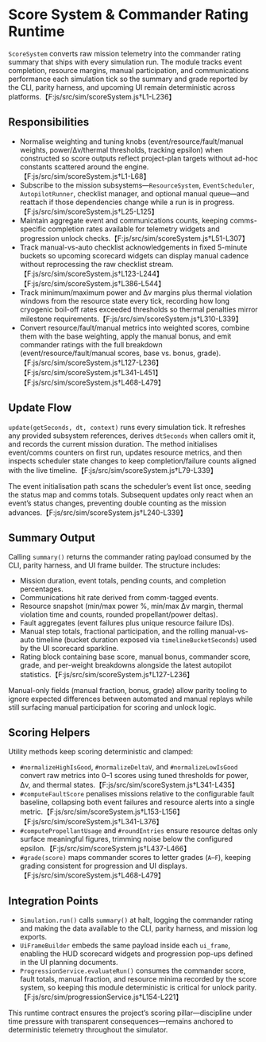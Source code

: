 # Score System & Commander Rating Runtime

`ScoreSystem` converts raw mission telemetry into the commander rating summary
that ships with every simulation run. The module tracks event completion,
resource margins, manual participation, and communications performance each
simulation tick so the summary and grade reported by the CLI, parity harness,
and upcoming UI remain deterministic across platforms.【F:js/src/sim/scoreSystem.js†L1-L236】

## Responsibilities

- Normalise weighting and tuning knobs (event/resource/fault/manual weights,
power/Δv/thermal thresholds, tracking epsilon) when constructed so score outputs
reflect project-plan targets without ad-hoc constants scattered around the
engine.【F:js/src/sim/scoreSystem.js†L1-L68】
- Subscribe to the mission subsystems—`ResourceSystem`, `EventScheduler`,
`AutopilotRunner`, checklist manager, and optional manual queue—and reattach if
those dependencies change while a run is in progress.【F:js/src/sim/scoreSystem.js†L25-L125】
- Maintain aggregate event and communications counts, keeping comms-specific
 completion rates available for telemetry widgets and progression unlock checks.【F:js/src/sim/scoreSystem.js†L51-L307】
- Track manual-vs-auto checklist acknowledgements in fixed 5-minute buckets so
 upcoming scorecard widgets can display manual cadence without reprocessing the
 raw checklist stream.【F:js/src/sim/scoreSystem.js†L123-L244】【F:js/src/sim/scoreSystem.js†L386-L544】
- Track minimum/maximum power and Δv margins plus thermal violation windows
from the resource state every tick, recording how long cryogenic boil-off rates
exceeded thresholds so thermal penalties mirror milestone requirements.【F:js/src/sim/scoreSystem.js†L310-L339】
- Convert resource/fault/manual metrics into weighted scores, combine them with
the base weighting, apply the manual bonus, and emit commander ratings with the
full breakdown (event/resource/fault/manual scores, base vs. bonus, grade).【F:js/src/sim/scoreSystem.js†L127-L236】【F:js/src/sim/scoreSystem.js†L341-L451】【F:js/src/sim/scoreSystem.js†L468-L479】

## Update Flow

`update(getSeconds, dt, context)` runs every simulation tick. It refreshes any
provided subsystem references, derives `dtSeconds` when callers omit it, and
records the current mission duration. The method initialises event/comms
counters on first run, updates resource metrics, and then inspects scheduler
state changes to keep completion/failure counts aligned with the live
timeline.【F:js/src/sim/scoreSystem.js†L79-L339】

The event initialisation path scans the scheduler’s event list once, seeding the
status map and comms totals. Subsequent updates only react when an event’s
status changes, preventing double counting as the mission advances.【F:js/src/sim/scoreSystem.js†L240-L339】

## Summary Output

Calling `summary()` returns the commander rating payload consumed by the CLI,
parity harness, and UI frame builder. The structure includes:

- Mission duration, event totals, pending counts, and completion percentages.
- Communications hit rate derived from comm-tagged events.
- Resource snapshot (min/max power %, min/max Δv margin, thermal violation
time and counts, rounded propellant/power deltas).
- Fault aggregates (event failures plus unique resource failure IDs).
- Manual step totals, fractional participation, and the rolling manual-vs-auto
 timeline (bucket duration exposed via `timelineBucketSeconds`) used by the UI
 scorecard sparkline.
- Rating block containing base score, manual bonus, commander score, grade, and
per-weight breakdowns alongside the latest autopilot statistics.【F:js/src/sim/scoreSystem.js†L127-L236】

Manual-only fields (manual fraction, bonus, grade) allow parity tooling to
ignore expected differences between automated and manual replays while still
surfacing manual participation for scoring and unlock logic.

## Scoring Helpers

Utility methods keep scoring deterministic and clamped:

- `#normalizeHighIsGood`, `#normalizeDeltaV`, and `#normalizeLowIsGood` convert
raw metrics into 0–1 scores using tuned thresholds for power, Δv, and thermal
states.【F:js/src/sim/scoreSystem.js†L341-L435】
- `#computeFaultScore` penalises missions relative to the configurable fault
baseline, collapsing both event failures and resource alerts into a single
metric.【F:js/src/sim/scoreSystem.js†L153-L156】【F:js/src/sim/scoreSystem.js†L341-L376】
- `#computePropellantUsage` and `#roundEntries` ensure resource deltas only
surface meaningful figures, trimming noise below the configured epsilon.【F:js/src/sim/scoreSystem.js†L437-L466】
- `#grade(score)` maps commander scores to letter grades (`A`–`F`), keeping
grading consistent for progression and UI displays.【F:js/src/sim/scoreSystem.js†L468-L479】

## Integration Points

- `Simulation.run()` calls `summary()` at halt, logging the commander rating and
making the data available to the CLI, parity harness, and mission log exports.
- `UiFrameBuilder` embeds the same payload inside each `ui_frame`, enabling the
HUD scorecard widgets and progression pop-ups defined in the UI planning
documents.
- `ProgressionService.evaluateRun()` consumes the commander score, fault totals,
manual fraction, and resource minima recorded by the score system, so keeping
this module deterministic is critical for unlock parity.【F:js/src/sim/progressionService.js†L154-L221】

This runtime contract ensures the project’s scoring pillar—discipline under time
pressure with transparent consequences—remains anchored to deterministic
telemetry throughout the simulator.
